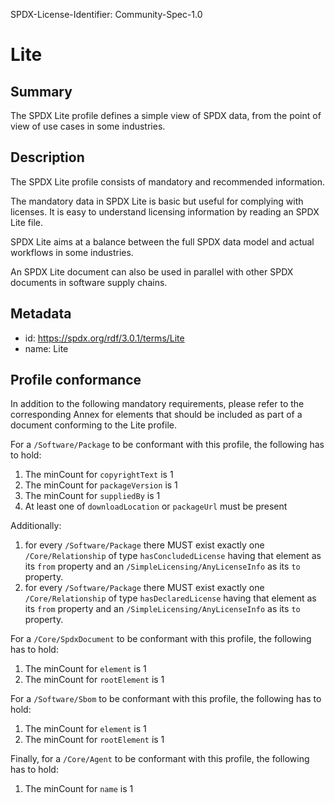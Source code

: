 SPDX-License-Identifier: Community-Spec-1.0

# Lite

## Summary

The SPDX Lite profile defines a simple view of SPDX data,
from the point of view of use cases in some industries.

## Description

The SPDX Lite profile consists of mandatory and recommended information.

The mandatory data in SPDX Lite is basic but useful for complying with licenses.
It is easy to understand licensing information by reading an SPDX Lite file.

SPDX Lite aims at a balance between the full SPDX data model and actual workflows in some industries.

An SPDX Lite document can also be used in parallel with other SPDX documents in software supply chains.

## Metadata

- id: https://spdx.org/rdf/3.0.1/terms/Lite
- name: Lite

## Profile conformance

In addition to the following mandatory requirements,
please refer to the corresponding Annex for elements
that should be included as part of a document conforming to the Lite profile.

For a `/Software/Package` to be conformant with this profile, the following has to hold:

1. The minCount for `copyrightText` is 1
2. The minCount for `packageVersion` is 1
3. The minCount for `suppliedBy` is 1
4. At least one of `downloadLocation` or `packageUrl` must be present

Additionally:

1. for every `/Software/Package` there MUST exist exactly one
   `/Core/Relationship` of type `hasConcludedLicense` having that element as
   its `from` property and an `/SimpleLicensing/AnyLicenseInfo` as its `to`
   property.
2. for every `/Software/Package` there MUST exist exactly one
   `/Core/Relationship` of type `hasDeclaredLicense` having that element as its
   `from` property and an `/SimpleLicensing/AnyLicenseInfo` as its `to`
   property.

For a `/Core/SpdxDocument` to be conformant with this profile, the following has to hold:

1. The minCount for `element` is 1
2. The minCount for `rootElement` is 1

For a `/Software/Sbom` to be conformant with this profile, the following has to hold:

1. The minCount for `element` is 1
2. The minCount for `rootElement` is 1

Finally, for a `/Core/Agent` to be conformant with this profile, the following has to hold:

1. The minCount for `name` is 1
